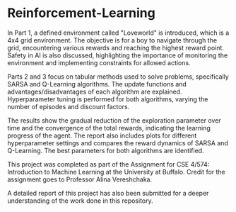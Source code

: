 # Reinforcement-Learning


In Part 1, a defined environment called "Loveworld" is introduced, which is a 4x4 grid environment. The objective is for a boy to navigate through the grid, encountering various rewards and reaching the highest reward point. Safety in AI is also discussed, highlighting the importance of monitoring the environment and implementing constraints for allowed actions.

Parts 2 and 3 focus on tabular methods used to solve problems, specifically SARSA and Q-Learning algorithms. The update functions and advantages/disadvantages of each algorithm are explained. Hyperparameter tuning is performed for both algorithms, varying the number of episodes and discount factors.

The results show the gradual reduction of the exploration parameter over time and the convergence of the total rewards, indicating the learning progress of the agent. The report also includes plots for different hyperparameter settings and compares the reward dynamics of SARSA and Q-Learning. The best parameters for both algorithms are identified.

This project was completed as part of the Assignment for CSE 4/574: Introduction to Machine Learning at the University at Buffalo. Credit for the assignment goes to Professor Alina Vereshchaka.

A detailed report of this project has also been submitted for a deeper understanding of the work done in this repository.
